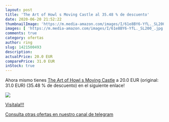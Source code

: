 ```yaml
---
layout: post
title: 'The Art of Howl s Moving Castle al 35.48 % de descuento'
date: 2020-06-20 21:52:22
thumbnailImage: 'https://m.media-amazon.com/images/I/61e8BY6-YfL._SL200_.jpg'
images: [ 'https://m.media-amazon.com/images/I/61e8BY6-YfL._SL200_.jpg' ]
comments: true
category: ofertas
author: ring
slug: 1421500493
description:
actualPrice: 20.0 EUR
comparePrice: 31.0 EUR
inStock: true
---
```


Ahora mismo tienes [The Art of Howl s Moving Castle](https://www.amazon.com/dp/1421500493/?tag=redken08-20) a 20.0 EUR (original: 31.0 EUR) (35.48 %  de descuento) en el siguiente enlace!

[![](https://m.media-amazon.com/images/I/61e8BY6-YfL._SL200_.jpg)](https://www.amazon.com/dp/1421500493/?tag=redken08-20)

[Visítala!!!](https://www.amazon.com/dp/1421500493/?tag=redken08-20)

[Consulta otras ofertas en nuestro canal de telegram](https://t.me/s/ofertas25)
